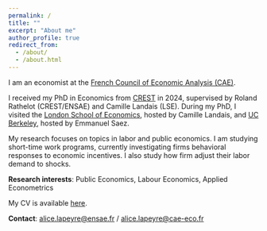 ```yaml
---
permalink: /
title: ""
excerpt: "About me"
author_profile: true
redirect_from: 
  - /about/
  - /about.html
---
```


I am an economist at the [French Council of Economic Analysis (CAE)](https://www.cae-eco.fr/en/). 

I received my PhD in Economics from [CREST](https://crest.science) in 2024, supervised by Roland Rathelot (CREST/ENSAE) and Camille Landais (LSE). During my PhD, I visited the [London School of Economics](https://www.lse.ac.uk), hosted by Camille Landais, and [UC Berkeley](https://www.econ.berkeley.edu), hosted by Emmanuel Saez.

My research focuses on topics in labor and public economics. I am studying short-time work programs, currently investigating firms behavioral responses to economic incentives. I also study how firm adjust their labor demand to shocks. 

**Research interests**: Public Economics, Labour Economics, Applied Econometrics

 My CV is available [here](https://github.com/alicelapeyre/alicelapeyre.github.io/raw/master/files/ALapeyre_CV.pdf).

**Contact**: [alice.lapeyre@ensae.fr](mailto:alice.lapeyre@ensae.fr) / [alice.lapeyre@cae-eco.fr](mailto:alice.lapeyre@cae-eco.fr) 
<!--- and find my .--->

<!--- Happy to have passed through the University of York, University of Oxford, and University of California, Berkeley on the way.--->

<!--- My research aims to better understand the gig economy by using insights from applied microeconomics. More broadly, I am interested in how technology shapes labor markets. I also study some topics in household and public finance--->

<!--- I will join the Platform Lab at Harvard’s D^3 Institute in fall 2023 as a postdoctoral fellow, before joining the University of Virginia’s economics department in summer 2024 as an assistant professor. In the meantime, I am excited to intern at Uber as an applied scientist.--->


<!--- Research fields: public and labor economics --->

<!--- References: 
- [Camille Landais](https://econ.lse.ac.uk/staff/clandais/cgi-bin/index.php) (LSE)
- [Roland Rathelot](http://rolandrathelot.com) (CREST/ENSAE) --->

